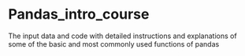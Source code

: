# Pandas_intro_course
The input data and code with detailed instructions and explanations of some of the basic and most commonly used functions of pandas
